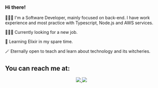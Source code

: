 ### Hi there!
<p> 👩🏻‍💻  I'm a Software Developer, mainly focused on back-end. I have work experience and most practice with Typescript, Node.js and AWS services. </p>
<p> 🙋🏻‍♀️  Currently looking for a new job. </p>
<p> 🌱  Learning Elixir in my spare time. </p>
<p> 🪄  Eternally open to teach and learn about technology and its witcheries. </p>

## You can reach me at:
<p align="center">
    <a href="https://br.linkedin.com/in/beatriz-mattos">
    <img src="https://img.shields.io/badge/LinkedIn-0077B5?style=for-the-badge&logo=linkedin&logoColor=white"/>
    </a>
     <a href="mailto:bjungersmattos@gmail.com?subject=Oi,%20Bia!%20">
    <img src="https://img.shields.io/badge/Gmail-D14836?style=for-the-badge&logo=gmail&logoColor=white"/>
    </a>
</p>
